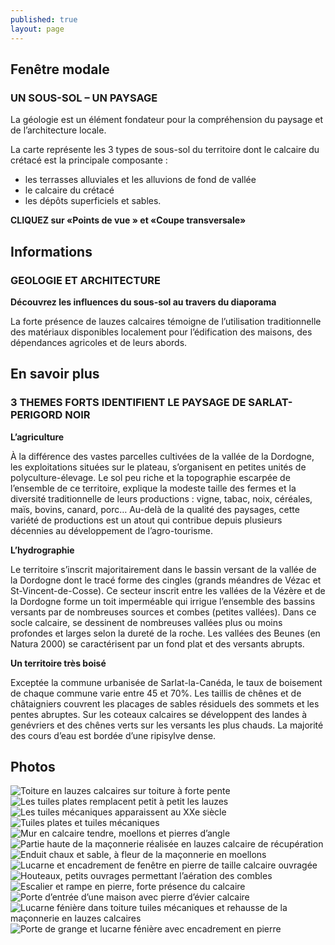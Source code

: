 ```yaml
---
published: true
layout: page
---
```


## Fenêtre modale

### UN SOUS-SOL – UN PAYSAGE

La géologie est un élément fondateur pour la compréhension du paysage et de l’architecture locale.

La carte représente les 3 types de sous-sol du territoire dont le calcaire du crétacé est la principale composante :

- les terrasses alluviales et les alluvions de fond de vallée
- le calcaire du crétacé
- les dépôts superficiels et sables.

**CLIQUEZ sur «Points de vue » et «Coupe transversale»**

## Informations

### GEOLOGIE ET ARCHITECTURE

**Découvrez les influences du sous-sol au travers du diaporama**

La forte présence de lauzes calcaires témoigne de l’utilisation traditionnelle des matériaux disponibles localement pour l’édification des maisons, des dépendances agricoles et de leurs abords.

## En savoir plus

### 3 THEMES FORTS IDENTIFIENT LE PAYSAGE DE SARLAT-PERIGORD NOIR

**L’agriculture**

À la différence des vastes parcelles cultivées de la vallée de la Dordogne, les exploitations situées sur le plateau, s’organisent en petites unités de polyculture-élevage. Le sol peu riche et la topographie escarpée de l’ensemble de ce territoire, explique la modeste taille des fermes et la diversité traditionnelle de leurs productions : vigne, tabac, noix, céréales, maïs, bovins, canard, porc… Au-delà de la qualité des paysages, cette variété de productions est un atout qui contribue depuis plusieurs décennies au développement de l’agro-tourisme.

**L’hydrographie**

Le territoire s’inscrit majoritairement dans le bassin versant de la vallée de la Dordogne dont le tracé forme des cingles (grands méandres de Vézac et St-Vincent-de-Cosse). Ce secteur inscrit entre les vallées de la Vézère et de la Dordogne forme un toit imperméable qui irrigue l’ensemble des bassins versants par de nombreuses sources et combes (petites vallées). Dans ce socle calcaire, se dessinent de nombreuses vallées plus ou moins profondes et larges selon la dureté de la roche. Les vallées des Beunes (en Natura 2000) se caractérisent par un fond plat et des versants abrupts.

**Un territoire très boisé**

Exceptée la commune urbanisée de Sarlat-la-Canéda, le taux de boisement de chaque commune varie entre 45 et 70%. Les taillis de chênes et de châtaigniers couvrent les placages de sables résiduels des sommets et les pentes abruptes. Sur les coteaux calcaires se développent des landes à genévriers et des chênes verts sur les versants les plus chauds. La majorité des cours d’eau est bordée d’une ripisylve dense.

## Photos
![Toiture en lauzes calcaires sur toiture à forte pente](/data/images/4/geographie/4_GEOGRAPHIE_01.jpg)
![Les tuiles plates remplacent petit à petit les lauzes](/data/images/4/geographie/4_GEOGRAPHIE_02.jpg)
![Les tuiles mécaniques apparaissent au XXe siècle](/data/images/4/geographie/4_GEOGRAPHIE_03.jpg)
![Tuiles plates et tuiles mécaniques](/data/images/4/geographie/4_GEOGRAPHIE_04.jpg)
![Mur en calcaire tendre, moellons et pierres d’angle](/data/images/4/geographie/4_GEOGRAPHIE_05.jpg)
![Partie haute de la maçonnerie réalisée en lauzes calcaire de récupération](/data/images/4/geographie/4_GEOGRAPHIE_06.jpg)
![Enduit chaux et sable, à fleur de la maçonnerie en moellons](/data/images/4/geographie/4_GEOGRAPHIE_07.jpg)
![Lucarne et encadrement de fenêtre en pierre de taille calcaire ouvragée](/data/images/4/geographie/4_GEOGRAPHIE_08.jpg)
![Houteaux, petits ouvrages permettant l’aération des combles](/data/images/4/geographie/4_GEOGRAPHIE_09.jpg)
![Escalier et rampe en pierre, forte présence du calcaire](/data/images/4/geographie/4_GEOGRAPHIE_10.jpg)
![Porte d’entrée d’une maison avec pierre d’évier calcaire](/data/images/4/geographie/4_GEOGRAPHIE_11.jpg)
![Lucarne fénière dans toiture tuiles mécaniques et rehausse de la maçonnerie en lauzes calcaires](/data/images/4/geographie/4_GEOGRAPHIE_12.jpg)
![Porte de grange et lucarne fénière avec encadrement en pierre ](/data/images/4/geographie/4_GEOGRAPHIE_13.jpg)
